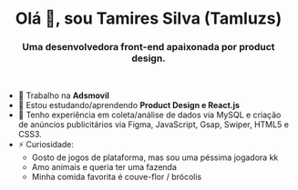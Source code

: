 <h1 align = "center"> Olá 👋, sou Tamires Silva (Tamluzs) </h1>
<h3 align = "center"> Uma desenvolvedora front-end apaixonada por product design. </h3>

<br/>

- 🔭 Trabalho na **Adsmovil**
- 🌱 Estou estudando/aprendendo **Product Design e React.js**
- 📄 Tenho experiência em coleta/análise de dados via MySQL e criação de anúncios publicitários via Figma, JavaScript, Gsap, Swiper, HTML5 e CSS3.
- ⚡ Curiosidade: 
    - Gosto de jogos de plataforma, mas sou uma péssima jogadora kk 
    - Amo animais e queria ter uma fazenda
    - Minha comida favorita é couve-flor / brócolis

<br/>

<!-- <p> <img align = "left" src = "https://github-readme-stats.vercel.app/api?username=tamluzs&show_icons=true&locale=en" alt = "tamluzs" /> </p> 
<p> <img align = "center" src = "https://github-readme-stats.vercel.app/api/top-langs?username=tamluzs&show_icons=true&locale=en&layout=compact" alt = "tamluzs" /> </p> -->
